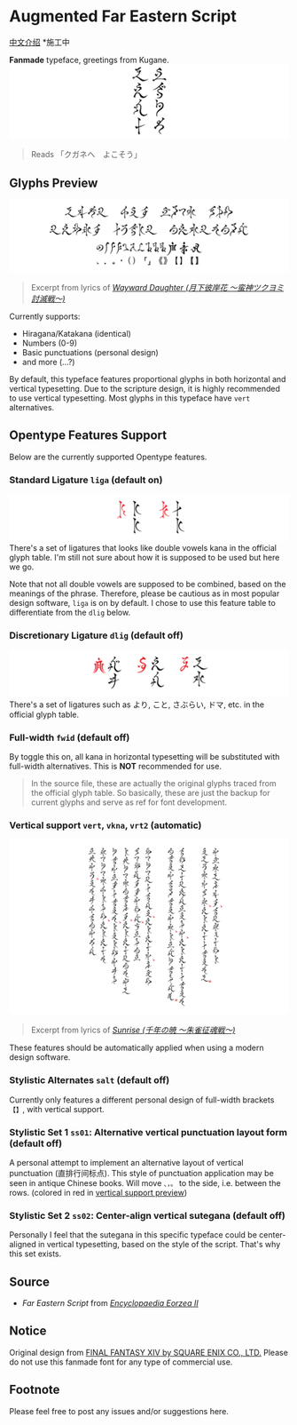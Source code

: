 # Augmented Far Eastern Script
[中文介绍](README_CN.md) *施工中

**Fanmade** typeface, greetings from Kugane.
![Title](preview/Title.svg)
> Reads 「クガネへ　よこそう」

## Glyphs Preview

![Glyphs](preview/Glyphs.svg)
> Excerpt from lyrics of [_Wayward Daughter (月下彼岸花 ～蛮神ツクヨミ討滅戦～)_](https://jp.finalfantasyxiv.com/blog/002393.html)

Currently supports:
- Hiragana/Katakana (identical)
- Numbers (0-9)
- Basic punctuations (personal design)
- and more (…?)

By default, this typeface features proportional glyphs in both horizontal and vertical typesetting. Due to the scripture design, it is highly recommended to use vertical typesetting. Most glyphs in this typeface have `vert` alternatives. 

## Opentype Features Support

Below are the currently supported Opentype features. 

### Standard Ligature `liga` (default on)

![liga](preview/liga.svg)
There's a set of ligatures that looks like double vowels kana in the official glyph table. I'm still not sure about how it is supposed to be used but here we go.

Note that not all double vowels are supposed to be combined, based on the meanings of the phrase. Therefore, please be cautious as in most popular design software, `liga` is on by default. I chose to use this feature table to differentiate from the `dlig` below.

### Discretionary Ligature `dlig` (default off)

![dlig](preview/dlig.svg)
There's a set of ligatures such as より, こと, さぶらい, ドマ, etc. in the official glyph table.

### Full-width `fwid` (default off)

By toggle this on, all kana in horizontal typesetting will be substituted with full-width alternatives. This is **NOT** recommended for use.
> In the source file, these are actually the original glyphs traced from the official glyph table. So basically, these are just the backup for current glyphs and serve as ref for font development.

### Vertical support `vert`, `vkna`, `vrt2` (automatic)

![Vertical](preview/Vertical.svg)
> Excerpt from lyrics of [_Sunrise (千年の暁 ～朱雀征魂戦～)_](https://jp.finalfantasyxiv.com/blog/002537.html)

These features should be automatically applied when using a modern design software.

### Stylistic Alternates `salt` (default off)

Currently only features a different personal design of full-width brackets `【】`, with vertical support.

### Stylistic Set 1 `ss01`: Alternative vertical punctuation layout form (default off)

A personal attempt to implement an alternative layout of vertical punctuation (直排行间标点). This style of punctuation application may be seen in antique Chinese books. Will move `、，。` to the side, i.e. between the rows. (colored in red in [vertical support preview](#vertical-support-vert-vkna-vrt2-automatic))

### Stylistic Set 2 `ss02`: Center-align vertical sutegana (default off)

Personally I feel that the sutegana in this specific typeface could be center-aligned in vertical typesetting, based on the style of the script. That's why this set exists.

## Source

- _Far Eastern Script_ from [_Encyclopaedia Eorzea II_](https://sqex.to/giPAn)

## Notice

Original design from [FINAL FANTASY XIV by SQUARE ENIX CO., LTD.](https://www.finalfantasyxiv.com/) Please do not use this fanmade font for any type of commercial use.

## Footnote

Please feel free to post any issues and/or suggestions here.